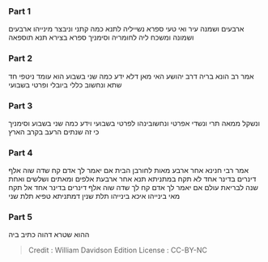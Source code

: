 
### Part 1
ארבעים ושמנה עיר ואי טעי ספרא נשייליה לתנא כמה קתני וניבצר מינייהו ארבעים ושמונה ומשכח ליה לחומריה וסימניך ספרא בצירא תנא תוספאה

### Part 2
אמר רב הונא בריה דרב יהושע האי מאן דלא ידע כמה שני בשבוע הוא עומד ניטפי חד שתא ונחשוב כללי ביובלי ופרטי בשבועי

### Part 3
ונשקל ממאה תרי ונשדי אפרטי ונחשובינהו לפרטי בשבועי וידע כמה שני בשבוע וסימניך כי זה שנתים הרעב בקרב הארץ

### Part 4
אמר רבי חנינא אחר ארבע מאות לחורבן הבית אם יאמר לך אדם קח שדה שוה אלף דינרים בדינר אחד לא תקח במתניתא תנא אחר ארבעת אלפים ומאתים ושלשים ואחת שנה לבריאת עולם אם יאמר לך אדם קח לך שדה שוה אלף דינרים בדינר אחד אל תקח מאי בינייהו איכא בינייהו תלת שנין דמתניתא טפיא תלת שני

### Part 5
ההוא שטרא דהוה כתיב ביה

>Credit : William Davidson Edition
>License : CC-BY-NC